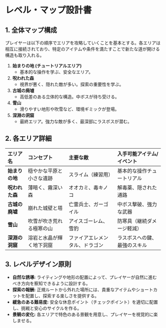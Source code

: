 # レベル・マップ設計書

## 1. 全体マップ構成

プレイヤーは以下の順序でエリアを攻略していくことを基本とする。各エリアは相互に接続されており、特定のアイテムや条件を満たすことで新たな道が開ける構造も取り入れる。

1.  **始まりの地 (チュートリアルエリア)**
    - 基本的な操作を学ぶ、安全なエリア。
2.  **呪われた森**
    - 視界が悪く、隠れた敵が多い。探索の重要性を学ぶ。
3.  **古城の廃墟**
    - 高低差のある立体的な構造。中ボスが待ち受ける。
4.  **雪山**
    - 滑りやすい地形や吹雪など、環境ギミックが登場。
5.  **深淵の洞窟**
    - 最終エリア。強力な敵が多く、最深部にラスボスが潜む。

## 2. 各エリア詳細

| エリア名       | コンセプト               | 主要な敵                       | 入手可能アイテム/イベント    |
| :------------- | :----------------------- | :----------------------------- | :--------------------------- |
| **始まりの地** | 穏やかな平原と小さな遺跡 | スライム（練習用）             | 基本的な操作チュートリアル   |
| **呪われた森** | 薄暗く、霧深い森         | オオカミ、毒キノコ             | 解毒薬、隠された通路         |
| **古城の廃墟** | 崩れた城壁と塔           | 亡霊兵士、ガーゴイル           | 中ボス撃破、強力な武器       |
| **雪山**       | 吹雪が吹き荒れる極寒の山 | アイスゴーレム、雪豹           | 防寒具（継続ダメージ軽減）   |
| **深淵の洞窟** | 溶岩と水晶が輝く地下洞窟 | ファイアエレメンタル、ドラゴン | ラスボスへの鍵、最強のスキル |

## 3. レベルデザイン原則

- **自然な誘導:** ライティングや地形の配置によって、プレイヤーが自然に進むべき方向を察知できるように設計する。
- **探索の報酬:** 正規ルートから外れた場所には、貴重なアイテムやショートカットを配置し、探索する楽しさを提供する。
- **緩急のある難易度:** 安全な休息ポイント（チェックポイント）を適切に配置し、挑戦と安心のサイクルを作る。
- **景観の変化:** 各エリアで特色のある景観を用意し、プレイヤーを視覚的に楽しませる。
